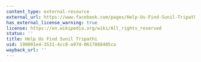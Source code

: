```yaml
---
content_type: external-resource
external_url: https://www.facebook.com/pages/Help-Us-Find-Sunil-Tripathi/403275636436466
has_external_license_warning: true
license: https://en.wikipedia.org/wiki/All_rights_reserved
status: ''
title: Help Us Find Sunil Tripathi
uid: 190001e4-3531-4cc8-a97d-0617888405ca
wayback_url: ''
---
```

